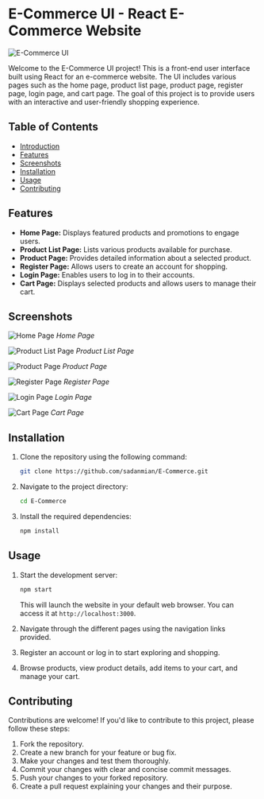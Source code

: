 # E-Commerce UI - React E-Commerce Website

![E-Commerce UI](./public/home.png)

Welcome to the E-Commerce UI project! This is a front-end user interface built using React for an e-commerce website. The UI includes various pages such as the home page, product list page, product page, register page, login page, and cart page. The goal of this project is to provide users with an interactive and user-friendly shopping experience.

## Table of Contents

- [Introduction](#e-commerce-ui---react-e-commerce-website)
- [Features](#features)
- [Screenshots](#screenshots)
- [Installation](#installation)
- [Usage](#usage)
- [Contributing](#contributing)

## Features

- **Home Page:** Displays featured products and promotions to engage users.
- **Product List Page:** Lists various products available for purchase.
- **Product Page:** Provides detailed information about a selected product.
- **Register Page:** Allows users to create an account for shopping.
- **Login Page:** Enables users to log in to their accounts.
- **Cart Page:** Displays selected products and allows users to manage their cart.

## Screenshots

![Home Page](./public/home.png)
_Home Page_

![Product List Page](./public/productlist.png)
_Product List Page_

![Product Page](./public/product.png)
_Product Page_

![Register Page](./public/register.png)
_Register Page_

![Login Page](./public/login.png)
_Login Page_

![Cart Page](./public/cart.png)
_Cart Page_

## Installation

1. Clone the repository using the following command:

   ```bash
   git clone https://github.com/sadanmian/E-Commerce.git
   ```

2. Navigate to the project directory:

   ```bash
   cd E-Commerce
   ```

3. Install the required dependencies:

   ```bash
   npm install
   ```

## Usage

1. Start the development server:

   ```bash
   npm start
   ```

   This will launch the website in your default web browser. You can access it at `http://localhost:3000`.

2. Navigate through the different pages using the navigation links provided.

3. Register an account or log in to start exploring and shopping.

4. Browse products, view product details, add items to your cart, and manage your cart.

## Contributing

Contributions are welcome! If you'd like to contribute to this project, please follow these steps:

1. Fork the repository.
2. Create a new branch for your feature or bug fix.
3. Make your changes and test them thoroughly.
4. Commit your changes with clear and concise commit messages.
5. Push your changes to your forked repository.
6. Create a pull request explaining your changes and their purpose.
